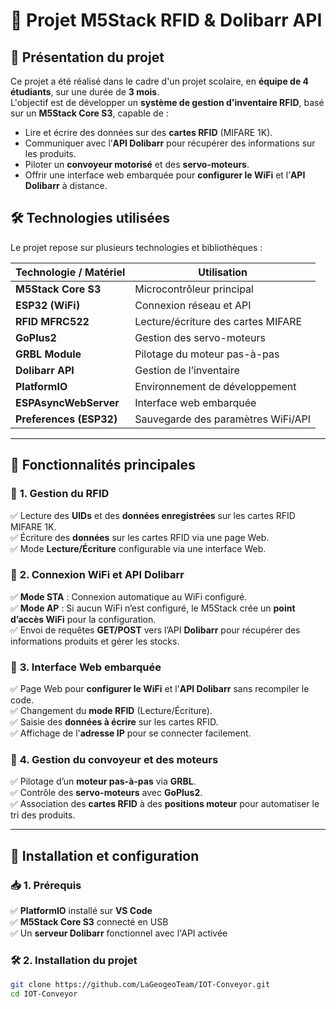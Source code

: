 # 🚀 Projet M5Stack RFID & Dolibarr API

## 📌 Présentation du projet  

Ce projet a été réalisé dans le cadre d'un projet scolaire, en **équipe de 4 étudiants**, sur une durée de **3 mois**.  
L'objectif est de développer un **système de gestion d'inventaire RFID**, basé sur un **M5Stack Core S3**, capable de :

- Lire et écrire des données sur des **cartes RFID** (MIFARE 1K).
- Communiquer avec l’**API Dolibarr** pour récupérer des informations sur les produits.
- Piloter un **convoyeur motorisé** et des **servo-moteurs**.
- Offrir une interface web embarquée pour **configurer le WiFi** et l’**API Dolibarr** à distance.

## 🛠️ **Technologies utilisées**  

Le projet repose sur plusieurs technologies et bibliothèques :

| Technologie / Matériel | Utilisation |
|------------------------|-------------|
| **M5Stack Core S3** | Microcontrôleur principal |
| **ESP32 (WiFi)** | Connexion réseau et API |
| **RFID MFRC522** | Lecture/écriture des cartes MIFARE |
| **GoPlus2** | Gestion des servo-moteurs |
| **GRBL Module** | Pilotage du moteur pas-à-pas |
| **Dolibarr API** | Gestion de l’inventaire |
| **PlatformIO** | Environnement de développement |
| **ESPAsyncWebServer** | Interface web embarquée |
| **Preferences (ESP32)** | Sauvegarde des paramètres WiFi/API |

---

## 🎯 **Fonctionnalités principales**  

### 🔹 **1. Gestion du RFID**
✅ Lecture des **UIDs** et des **données enregistrées** sur les cartes RFID MIFARE 1K.  
✅ Écriture des **données** sur les cartes RFID via une page Web.  
✅ Mode **Lecture/Écriture** configurable via une interface Web.  

### 🔹 **2. Connexion WiFi et API Dolibarr**
✅ **Mode STA** : Connexion automatique au WiFi configuré.  
✅ **Mode AP** : Si aucun WiFi n’est configuré, le M5Stack crée un **point d’accès WiFi** pour la configuration.  
✅ Envoi de requêtes **GET/POST** vers l’API **Dolibarr** pour récupérer des informations produits et gérer les stocks.  

### 🔹 **3. Interface Web embarquée**  
✅ Page Web pour **configurer le WiFi** et l'**API Dolibarr** sans recompiler le code.  
✅ Changement du **mode RFID** (Lecture/Écriture).  
✅ Saisie des **données à écrire** sur les cartes RFID.  
✅ Affichage de l'**adresse IP** pour se connecter facilement.  

### 🔹 **4. Gestion du convoyeur et des moteurs**
✅ Pilotage d’un **moteur pas-à-pas** via **GRBL**.  
✅ Contrôle des **servo-moteurs** avec **GoPlus2**.  
✅ Association des **cartes RFID** à des **positions moteur** pour automatiser le tri des produits.  

---

## 🔧 **Installation et configuration**  

### 📥 **1. Prérequis**  
✅ **PlatformIO** installé sur **VS Code**  
✅ **M5Stack Core S3** connecté en USB  
✅ Un **serveur Dolibarr** fonctionnel avec l'API activée  

### 🛠️ **2. Installation du projet**  
```sh
git clone https://github.com/LaGeogeoTeam/IOT-Conveyor.git
cd IOT-Conveyor
